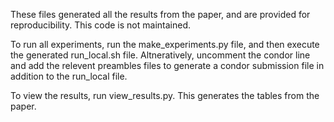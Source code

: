 These files generated all the results from the paper, and are provided for reproducibility. This code is not maintained.

To run all experiments, run the make_experiments.py file, and then execute the generated run_local.sh file. Altneratively, uncomment the condor line and add the relevent preambles files to generate a condor submission file in addition to the run_local file. 

To view the results, run view_results.py. This generates the tables from the paper. 





